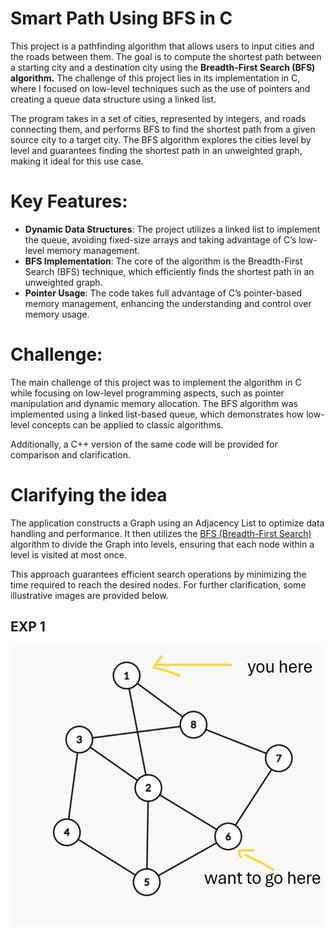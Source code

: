 # Smart Path Using BFS in C
This project is a pathfinding algorithm that allows users to input cities and the roads between them. The goal is to compute the shortest path between a starting city and a destination city using the <b>Breadth-First Search (BFS) algorithm.</b> The challenge of this project lies in its implementation in C, where I focused on low-level techniques such as the use of pointers and creating a queue data structure using a linked list.

The program takes in a set of cities, represented by integers, and roads connecting them, and performs BFS to find the shortest path from a given source city to a target city. The BFS algorithm explores the cities level by level and guarantees finding the shortest path in an unweighted graph, making it ideal for this use case.

# Key Features:
- <b>Dynamic Data Structures</b>: The project utilizes a linked list to implement the queue, avoiding fixed-size arrays and taking advantage of C’s low-level memory management.
- <b>BFS Implementation</b>: The core of the algorithm is the Breadth-First Search (BFS) technique, which efficiently finds the shortest path in an unweighted graph.
- <B>Pointer Usage</b>: The code takes full advantage of C’s pointer-based memory management, enhancing the understanding and control over memory usage.

# Challenge:
The main challenge of this project was to implement the algorithm in C while focusing on low-level programming aspects, such as pointer manipulation and dynamic memory allocation. The BFS algorithm was implemented using a linked list-based queue, which demonstrates how low-level concepts can be applied to classic algorithms.

Additionally, a C++ version of the same code will be provided for comparison and clarification.

# Clarifying the idea
The application constructs a Graph using an Adjacency List to optimize data handling and performance. It then utilizes the [BFS (Breadth-First Search)](https://www.geeksforgeeks.org/breadth-first-search-or-bfs-for-a-graph/) algorithm to divide the Graph into levels, ensuring that each node within a level is visited at most once.

This approach guarantees efficient search operations by minimizing the time required to reach the desired nodes. For further clarification, some illustrative images are provided below.
## EXP 1
![](image/e1,1.png)

